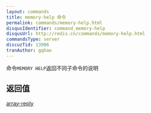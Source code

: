 ```yaml
---
layout: commands
title: memory-help 命令
permalink: commands/memory-help.html
disqusIdentifier: command_memory-help
disqusUrl: http://redis.cn/commands/memory-help.html
commandsType: server
discuzTid: 13906
tranAuthor: gqhao
---
```


命令`MEMORY HELP`返回不同子命令的说明

## 返回值

[array-reply](/topics/protocol.html#array-reply)
